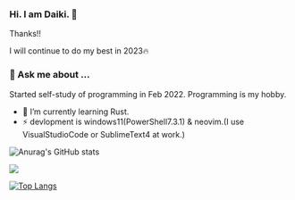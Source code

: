 ### Hi. I am Daiki. 👋

Thanks!!

I will continue to do my best in 2023🔥

### 💬 Ask me about ...
Started self-study of programming in Feb 2022.
Programming is my hobby.

- 🌱 I’m currently learning Rust.
- ⚡ devlopment is windows11(PowerShell7.3.1) & neovim.(I use VisualStudioCode or SublimeText4 at work.)

![Anurag's GitHub stats](https://github-readme-stats.vercel.app/api?username=Daiki48&show_icons=true&theme=gruvbox)

<!-- [![Twitter: daiki](https://img.shields.io/twitter/follow/Daiki48engineer?style=social)](https://twitter.com/Daiki48engineer) -->


<!-- ![Visitors](https://visitor-badge.glitch.me/badge?page_id=Daiki48&left_color=gray&right_color=blue) -->
 
![](https://github-profile-summary-cards.vercel.app/api/cards/profile-details?username=Daiki48&theme=nord_dark)

[![Top Langs](https://github-readme-stats.vercel.app/api/top-langs/?username=Daiki48&langs_count=8)](https://github.com/Daiki48/github-readme-stats)

<!-- [![Top Langs](https://github-readme-stats.vercel.app/api/top-langs/?username=Daiki48&layout=compact)](https://github.com/Daiki48/github-readme-stats) --> 


<!--
**Daiki48/Daiki48** is a ✨ _special_ ✨ repository because its `README.md` (this file) appears on your GitHub profile.

Here are some ideas to get you started:

- 🔭 I’m currently working on ...
- 🌱 I’m currently learning ...
- 👯 I’m looking to collaborate on ...
- 🤔 I’m looking for help with ...
- 💬 Ask me about ...
- 📫 How to reach me: ...
- 😄 Pronouns: ...
- ⚡ Fun fact: ...
-->
